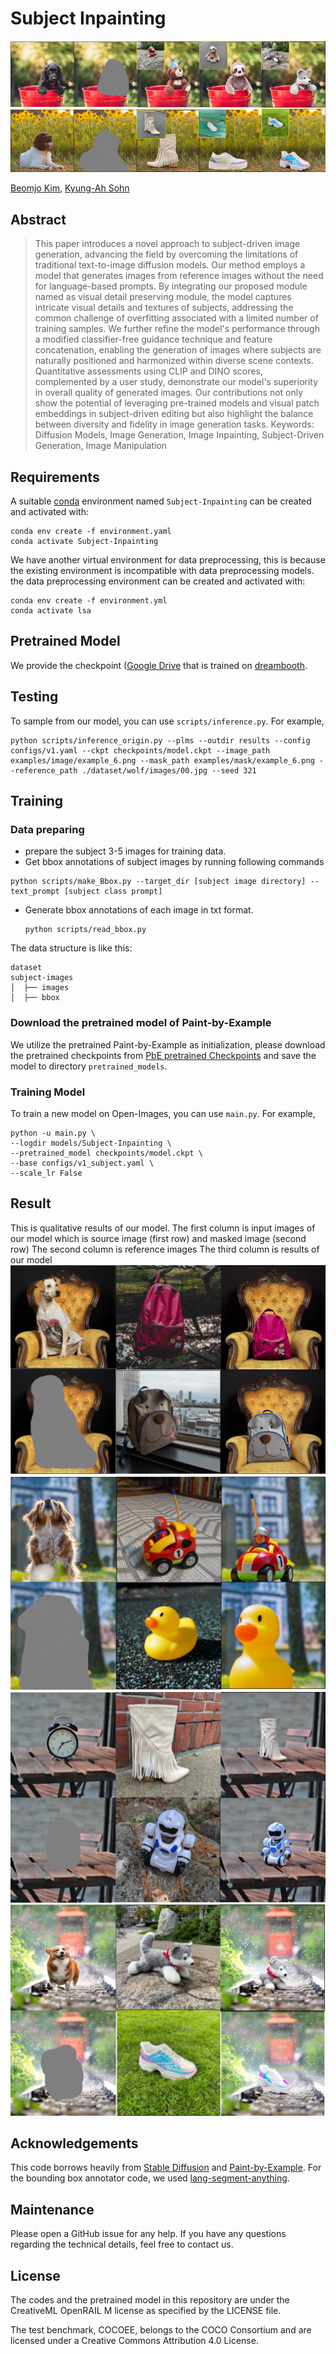 # Subject Inpainting 
![Teaser](figure/expr1.png)

<!-- <br> -->
[Beomjo Kim](https://orcid.org/0000-0003-4110-1986), [Kyung-Ah Sohn](https://sites.google.com/site/kasohn/group)

## Abstract
>This paper introduces a novel approach to subject-driven image generation, advancing the field by overcoming the limitations of traditional text-to-image diffusion models. Our method employs a model that generates images from reference images without the need for language-based prompts. By integrating our proposed module named as visual detail preserving module, the model captures intricate visual details and textures of subjects, addressing the common challenge of overfitting associated with a limited number of training samples. We further refine the model's performance through a modified classifier-free guidance technique and feature concatenation, enabling the generation of images where subjects are naturally positioned and harmonized within diverse scene contexts. Quantitative assessments using CLIP and DINO scores, complemented by a user study, demonstrate our model's superiority in overall quality of generated images. Our contributions not only show the potential of leveraging pre-trained models and visual patch embeddings in subject-driven editing but also highlight the balance between diversity and fidelity in image generation tasks.
Keywords: Diffusion Models, Image Generation, Image Inpainting, Subject-Driven Generation, Image Manipulation 
>


## Requirements
A suitable [conda](https://conda.io/) environment named `Subject-Inpainting` can be created
and activated with:

```
conda env create -f environment.yaml
conda activate Subject-Inpainting
```

We have another virtual environment for data preprocessing, this is because the existing environment is incompatible with data preprocessing models. 
the data preprocessing environment can be created and activated with:

```
conda env create -f environment.yml
conda activate lsa
```

## Pretrained Model
We provide the checkpoint ([Google Drive](https://drive.google.com/file/d/15QzaTWsvZonJcXsNv-ilMRCYaQLhzR_i/view?usp=share_link) that is trained on [dreambooth](https://github.com/google/dreambooth). 

## Testing

To sample from our model, you can use `scripts/inference.py`. For example, 
```
python scripts/inference_origin.py --plms --outdir results --config configs/v1.yaml --ckpt checkpoints/model.ckpt --image_path examples/image/example_6.png --mask_path examples/mask/example_6.png --reference_path ./dataset/wolf/images/00.jpg --seed 321

```


## Training

### Data preparing
- prepare the subject 3-5 images for training data.
- Get bbox annotations of subject images by running following commands
```
python scripts/make_Bbox.py --target_dir [subject image directory] --text_prompt [subject class prompt]

```
- Generate bbox annotations of each image in txt format.
    ```
    python scripts/read_bbox.py
    ```

The data structure is like this:
```
dataset
subject-images
│  ├── images
│  ├── bbox
```

### Download the pretrained model of Paint-by-Example
We utilize the pretrained Paint-by-Example as initialization, please download the pretrained checkpoints from [PbE pretrained Checkpoints](https://drive.google.com/file/d/15QzaTWsvZonJcXsNv-ilMRCYaQLhzR_i/view?usp=share_link) and save the model to directory `pretrained_models`.

### Training Model 
To train a new model on Open-Images, you can use `main.py`. For example,
```
python -u main.py \
--logdir models/Subject-Inpainting \
--pretrained_model checkpoints/model.ckpt \
--base configs/v1_subject.yaml \
--scale_lr False
```

## Result

This is qualitative results of our model. The first column is input images of our model which is source image (first row) and masked image (second row) 
The second column is reference images
The third column is results of our model
![result1](figure/result1.png)
![result2](figure/result2.png)
![result3](figure/result3.png)
![result4](figure/result4.png)


## Acknowledgements

This code borrows heavily from [Stable Diffusion](https://github.com/CompVis/stable-diffusion) and [Paint-by-Example](https://github.com/Fantasy-Studio/Paint-by-Example). For the bounding box annotator code, we used [lang-segment-anything](https://github.com/luca-medeiros/lang-segment-anything/blob/main/environment.yml).

## Maintenance

Please open a GitHub issue for any help. If you have any questions regarding the technical details, feel free to contact us.

## License
The codes and the pretrained model in this repository are under the CreativeML OpenRAIL M license as specified by the LICENSE file.

The test benchmark, COCOEE, belongs to the COCO Consortium and are licensed under a Creative Commons Attribution 4.0 License.
